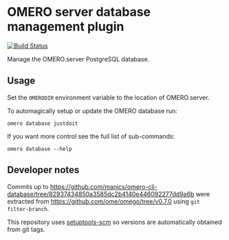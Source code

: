 # OMERO server database management plugin
[![Build Status](https://travis-ci.com/manics/omero-cli-database.svg?branch=master)](https://travis-ci.com/manics/omero-cli-database)

Manage the OMERO.server PostgreSQL database.


## Usage

Set the `OMERODIR` environment variable to the location of OMERO.server.

To automagically setup or update the OMERO database run:
```
omero database justdoit
```

If you want more control see the full list of sub-commands:
```
omero database --help
```


## Developer notes

Commits up to https://github.com/manics/omero-cli-database/tree/82937434850a3585dc2b4140e446092277dd9a6b were extracted from https://github.com/ome/omego/tree/v0.7.0 using `git filter-branch`.

This repository uses [setuptools-scm](https://pypi.org/project/setuptools-scm/) so versions are automatically obtained from git tags.
